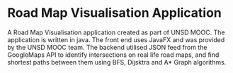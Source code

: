 # Road Map Visualisation Application
A Road Map Visualisation application created as part of UNSD MOOC.
The application is written in java.
The front end uses JavaFX and was provided by the UNSD MOOC team.
The backend utilised JSON feed from the GoogleMaps API to identify intersections on real life road maps, 
and find shortest paths between them using BFS, Dijsktra and A* Graph algorithms. 
